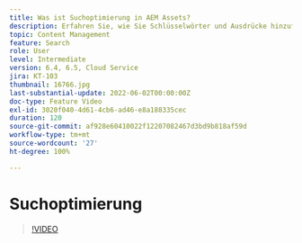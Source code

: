 ```yaml
---
title: Was ist Suchoptimierung in AEM Assets?
description: Erfahren Sie, wie Sie Schlüsselwörter und Ausdrücke hinzufügen können, um die Suchrelevanz eines Assets in Adobe Experience Manager zu steigern.
topic: Content Management
feature: Search
role: User
level: Intermediate
version: 6.4, 6.5, Cloud Service
jira: KT-103
thumbnail: 16766.jpg
last-substantial-update: 2022-06-02T00:00:00Z
doc-type: Feature Video
exl-id: 3020f040-4d61-4cb6-ad46-e8a188335cec
duration: 120
source-git-commit: af928e60410022f12207082467d3bd9b818af59d
workflow-type: tm+mt
source-wordcount: '27'
ht-degree: 100%

---
```


# Suchoptimierung

>[!VIDEO](https://video.tv.adobe.com/v/16766?quality=12&learn=on)
